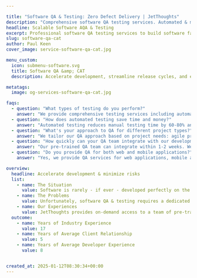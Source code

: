 ```yaml
---

title: "Software QA & Testing: Zero Defect Delivery | JetThoughts"
description: "Comprehensive software QA testing services. Automated & manual testing, performance optimization. Reduce bugs by 80%, faster releases. Free QA assessment."
headline: Scalable Software AQA & Testing
excerpt: Professional software QA testing services to build software faster with optimal stability, performance, and security. Our comprehensive software QA testing approach and pre-trained QA team deploy in weeks to reduce bugs by 80%.
slug: software-qa-cat
author: Paul Keen
cover_image: service-software-qa-cat.jpg

menu_custom:
  icon: submenu-software.svg
  title: Software QA &amp; CAT
  description: Accelerate development, streamline release cycles, and eliminate roadblocks with fully-managed software testing &amp; QA services

metatags:
  image: og-services-software-qa-cat.jpg

faqs:
  - question: "What types of testing do you perform?"
    answer: "We provide comprehensive testing services including automated testing, manual testing, performance testing, security testing, user acceptance testing (UAT), regression testing, and integration testing. Our approach covers both functional and non-functional testing requirements to ensure your software meets quality standards."
  - question: "How does automated testing save time and money?"
    answer: "Automated testing reduces manual testing time by 60-80% and catches bugs earlier in the development cycle when they're cheaper to fix. Our automated test suites run continuously, providing instant feedback on code changes and preventing regression bugs from reaching production."
  - question: "What's your approach to QA for different project types?"
    answer: "We tailor our QA approach based on project needs: agile projects get continuous testing integration, legacy systems receive comprehensive regression testing, mobile apps get device-specific testing, and web applications receive cross-browser compatibility testing. Each project gets a customized QA strategy."
  - question: "How quickly can your QA team integrate with our development process?"
    answer: "Our pre-trained QA team can integrate within 1-2 weeks. We adapt to your existing development workflows, tools, and processes while implementing industry best practices. Most clients see immediate improvements in bug detection and release quality within the first sprint. We work closely with our [app and web development](/services/app-web-development/) team to ensure seamless Ruby on Rails testing integration from the start of development."
  - question: "Do you provide QA for both web and mobile applications?"
    answer: "Yes, we provide QA services for web applications, mobile apps (iOS and Android), APIs, and desktop applications. Our team has experience with responsive web testing, mobile device testing, API testing, and cross-platform compatibility validation."

overview:
  headline: Accelerate development & minimize risks
  list:
    - name: The Situation
      value: Software is rarely - if ever - developed perfectly on the first try and usually requires dedicated auditing, testing, and maintenance. The fastest way to build high-quality products with competitive user experiences is to implement a repeatable system for software quality assurance & testing.
    - name: The Problems
      value: Unfortunately, software QA & testing requires a dedicated team to accomplish it in-house, which can be very costly and impact the speed of development. The wrong software testing process can cost thousands of dollars and waste months of time. Even with a QA system in place, it takes technical leadership, operational structure, and dedicated supervision to successfully manage it internally.
    - name: Our Experiences
      value: JetThoughts provides on-demand access to a team of pre-trained product testing experts to help companies build faster and worry less about costly mistakes. As a fully-managed service, we can handle everything from setting up testing automation and QA processes to troubleshooting potential issues.
  outcome:
    - name: Years of Industry Experience
      value: 17
    - name: Years of Average Client Relationship
      value: 5
    - name: Years of Average Developer Experience
      value: 8


created_at: 2025-01-12T08:30:34+00:00
---
```

